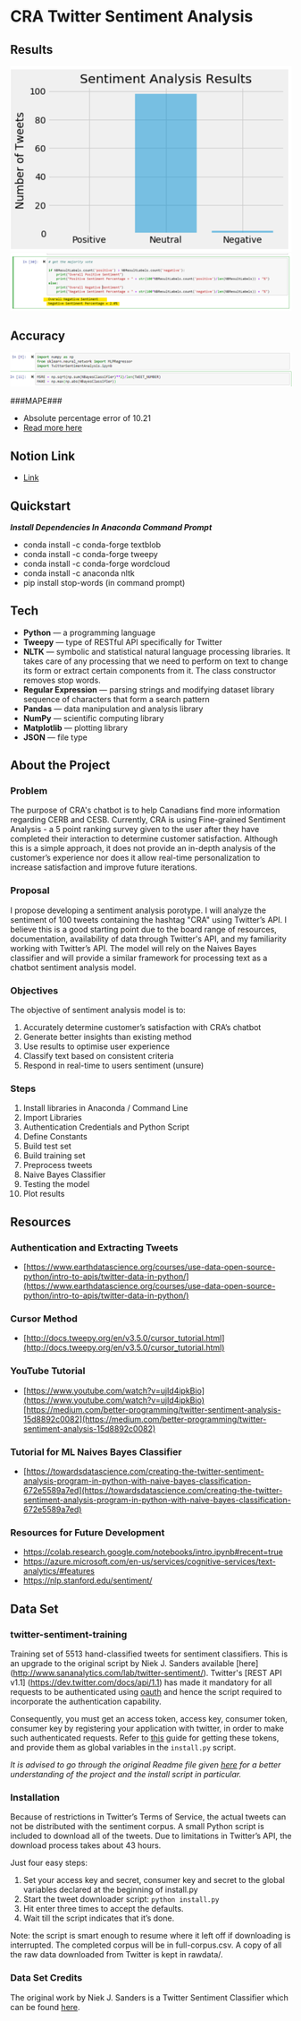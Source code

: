 CRA Twitter Sentiment Analysis
==========================
## Results
![Graph](https://github.com/shiyanboxer/CRA-Twitter-Sentiment-Analysis/blob/master/Graph.png)
![Results](https://github.com/shiyanboxer/CRA-Twitter-Sentiment-Analysis/blob/master/SAResults.png)

## Accuracy
![Accuracy](https://github.com/shiyanboxer/CRA-Twitter-Sentiment-Analysis/blob/master/Accuracy.png)

###MAPE### 
- Absolute percentage error of 10.21
- [Read more here](https://www.researchgate.net/publication/326300968_Applying_Machine_Learning_and_Natural_Language_Processing_Techniques_to_Twitter_Sentiment_Classification_for_Turkish_and_English)

## Notion Link
- [Link](https://www.notion.so/shiyanboxer/Twitter-Sentiment-Analysis-v2-ef739d444a944254a2e43da829dc45a3)

## Quickstart
***Install Dependencies In Anaconda Command Prompt***
- conda install -c conda-forge textblob
- conda install -c conda-forge tweepy
- conda install -c conda-forge wordcloud
- conda install -c anaconda nltk
- pip install stop-words (in command prompt)

## Tech
- **Python** — a programming language
- **Tweepy** — type of RESTful API specifically for Twitter
- **NLTK** — symbolic and statistical natural language processing libraries. It takes care of any processing that we need to perform on text to change its form or extract certain components from it. The class constructor removes stop words.
- **Regular Expression** — parsing strings and modifying dataset library sequence of characters that form a search pattern
- **Pandas** — data manipulation and analysis library
- **NumPy** — scientific computing library
- **Matplotlib** — plotting library
- **JSON** — file type

## About the Project
### Problem
The purpose of CRA's chatbot is to help Canadians find more information regarding CERB and CESB. Currently, CRA is using Fine-grained Sentiment Analysis - a 5 point ranking survey given to the user after they have completed their interaction to determine customer satisfaction. Although this is a simple approach, it does not provide an in-depth analysis of the customer’s experience nor does it allow real-time personalization to increase satisfaction and improve future iterations.

### Proposal 
I propose developing a sentiment analysis porotype. I will analyze the sentiment of 100 tweets containing the hashtag "CRA" using Twitter’s API. I believe this is a good starting point due to the board range of resources, documentation, availability of data through Twitter's API, and my familiarity working with Twitter’s API. The model will rely on the Naives Bayes classifier and will provide a similar framework for processing text as a chatbot sentiment analysis model.

### Objectives
The objective of sentiment analysis model is to:
1. Accurately determine customer’s satisfaction with CRA’s chatbot
2. Generate better insights than existing method
3. Use results to optimise user experience
4. Classify text based on consistent criteria
5. Respond in real-time to users sentiment (unsure)

### Steps
1. Install libraries in Anaconda / Command Line
2. Import Libraries
3. Authentication Credentials and Python Script
4. Define Constants
5. Build test set
6. Build training set
7. Preprocess tweets
8. Naive Bayes Classifier
9. Testing the model
9. Plot results

## Resources
### Authentication and Extracting Tweets
- [https://www.earthdatascience.org/courses/use-data-open-source-python/intro-to-apis/twitter-data-in-python/](https://www.earthdatascience.org/courses/use-data-open-source-python/intro-to-apis/twitter-data-in-python/)

### Cursor Method
- [http://docs.tweepy.org/en/v3.5.0/cursor_tutorial.html](http://docs.tweepy.org/en/v3.5.0/cursor_tutorial.html)

### YouTube Tutorial
- [https://www.youtube.com/watch?v=ujId4ipkBio](https://www.youtube.com/watch?v=ujId4ipkBio)[https://medium.com/better-programming/twitter-sentiment-analysis-15d8892c0082](https://medium.com/better-programming/twitter-sentiment-analysis-15d8892c0082)

### Tutorial for ML Naives Bayes Classifier
- [https://towardsdatascience.com/creating-the-twitter-sentiment-analysis-program-in-python-with-naive-bayes-classification-672e5589a7ed](https://towardsdatascience.com/creating-the-twitter-sentiment-analysis-program-in-python-with-naive-bayes-classification-672e5589a7ed)

### Resources for Future Development
- https://colab.research.google.com/notebooks/intro.ipynb#recent=true
- https://azure.microsoft.com/en-us/services/cognitive-services/text-analytics/#features
- https://nlp.stanford.edu/sentiment/

## Data Set 
### twitter-sentiment-training
Training set of 5513 hand-classified tweets for sentiment classifiers.  This is an upgrade to the original script by Niek J. Sanders available [here] (http://www.sananalytics.com/lab/twitter-sentiment/). Twitter's [REST API v1.1] (https://dev.twitter.com/docs/api/1.1) has made it mandatory for all requests to be authenticated using [oauth](https://dev.twitter.com/docs/auth/oauth#v1-1) and hence the script required to incorporate the authentication capability.

Consequently, you must get an access token, access key, consumer token, consumer key by registering your application with twitter, in order to make such authenticated requests. Refer to [this](https://dev.twitter.com/docs/auth/tokens-devtwittercom) guide for getting these tokens, and provide them as global variables in the `install.py` script.

*It is advised to go through the original Readme file given [here](http://www.sananalytics.com/lab/twitter-sentiment/sanders-twitter-0.2.zip) for a better understanding of the project and the install script in particular.*

### Installation
Because of restrictions in Twitter’s Terms of Service, the actual tweets can not be distributed
with the sentiment corpus. A small Python script is included to download all of the tweets. Due
to limitations in Twitter’s API, the download process takes about 43 hours.

Just four easy steps:  
1. Set your access key and secret, consumer key and secret to the global variables declared at the beginning of install.py  
2. Start the tweet downloader script: `python install.py`  
3. Hit enter three times to accept the defaults.  
4. Wait till the script indicates that it’s done.  

Note: the script is smart enough to resume where it left off if downloading is interrupted.
The completed corpus will be in full-corpus.csv. A copy of all the raw data downloaded from Twitter is kept in rawdata/.

### Data Set Credits
The original work by Niek J. Sanders is a Twitter Sentiment Classifier which can be found [here](http://www.sananalytics.com/lab/twitter-sentiment/). 
